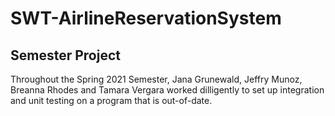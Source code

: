 # SWT-AirlineReservationSystem
## Semester Project
Throughout the Spring 2021 Semester, Jana Grunewald, Jeffry Munoz, Breanna Rhodes and Tamara Vergara worked dilligently to set up integration and unit testing on a program that is out-of-date.
